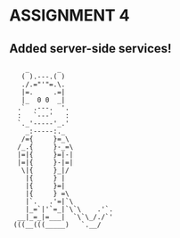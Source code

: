 # ASSIGNMENT 4
## Added server-side services!

        _       _
       ( ).---.( )
       ./.="'"=.\.
       |=.     .=|
       |_  0 0  _|
      .`  .---.  '.
      :   `---'   :
      `._'-----'_.'
        _:-----:._
       /={     }=_\
      /_.{     }-_=\
      |=|{     }=|-|
      |=|{     }-|=|
       \|{     }_|/
        |{     } |
        |{     }=|
        |{     } =\
        |`.   .'=|`\
        |_=`|'`=_|`\`\    .'`.
      __|_=_|=___|  `\`\_/./`'
     (((__(((_____)   `.__/